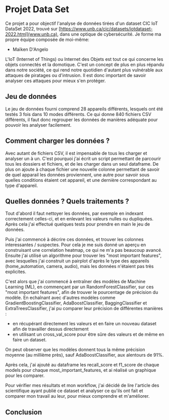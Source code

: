 # Projet Data Set

Ce projet a pour objectif l'analyse de données tirées d'un dataset CIC IoT DataSet 2022, trouvé sur [https://www.unb.ca/cic/datasets/iotdataset-2022.html](www.unb.ca), dans une optique de cybersécurité.
Je forme ma propre équipe composée de moi-même:
- Maïken D'Angelo

L'IoT (Internet of Things) ou Internet des Objets est tout ce qui concerne les objets connectés et la domotique. C'est un concept de plus en plus répandu dans notre société, ce qui rend notre quotidien d'autant plus vulnérable aux attaques de piratages ou d'intrusion.
Il est donc important de savoir analyser ces attaques pour mieux s'en protéger.

## Jeu de données

Le jeu de données fourni comprend 28 appareils différents, lesquels ont été testés 3 fois dans 10 modes différents. Ce qui donne 840 fichiers CSV différents, il faut donc regrouper les données de manières adéquate pour pouvoir les analyser facilement.

## Comment charger les données ?

Avec autant de fichiers CSV, il est impensable de tous les charger et analyser un à un. C'est pourquoi j'ai écrit un script permettant de parcourir tous les dossiers et fichiers, et de les charger dans un seul dataframe. De plus on ajoute à chaque fichier une nouvelle colonne permettant de savoir de quel apparail les données proviennent, une autre pour savoir sous quelles conditions étaient cet appareil, et une dernière correspondant au type d'appareil.

## Quelles données ? Quels traitements ?

Tout d'abord il faut nettoyer les données, par exemple en indexant correctement celles-ci, et en enlevant les valeurs nulles ou dupliquées. Après cela j'ai effectué quelques tests pour prendre en main le jeu de données.

Puis j'ai commencé à décrire ces données, et trouver les colonnes interessantes / suspectes. Pour cela je me suis donné un aperçu en construisant une correlation heatmap, ce qui ne m'a pas beaucoup avancé. Ensuite j'ai utilisé un algorithme pour trouver les "most important features", avec lesquelles j'ai construit un pairplot d'après le type des appareils (home_automation, camera, audio), mais les données n'étaient pas très explicites.

C'est alors que j'ai commencé à entraîner des modèles de Machine Learning (ML), en commençant par un RandomForestClassifier, sur ces "most important features", afin de trouver le pourcentage de précision du modèle. En echaînant avec d'autres modèles comme GradientBoostingClassifier, AdaBoostClassifier, BaggingClassifier et ExtraTreesClassifier, j'ai pu comparer leur précision de différentes manières :
- en récupérant directement les valeurs et en faire un nouveau dataset afin de travailler dessus directement
- en utilisant un cross_val_score pour être sûre des valeurs et de même en faire un dataset.

On peut observer que les modèles donnent tous la même précision moyenne (au millième près), sauf AdaBoostClassifier, aux alentours de 91%.

Après cela, j'ai ajouté au dataframe les recall_score et f1_score de chaque models pour chaque most_important_features, et ai réalisé un graphique pour les comparer.

Pour vérifier mes résultats et mon workflow, j'ai décidé de lire l'article des scientifique ayant publié ce dataset et analyser ce qu'ils ont fait et comparer mon travail au leur, pour mieux comprendre et m'améliorer.

## Conclusion